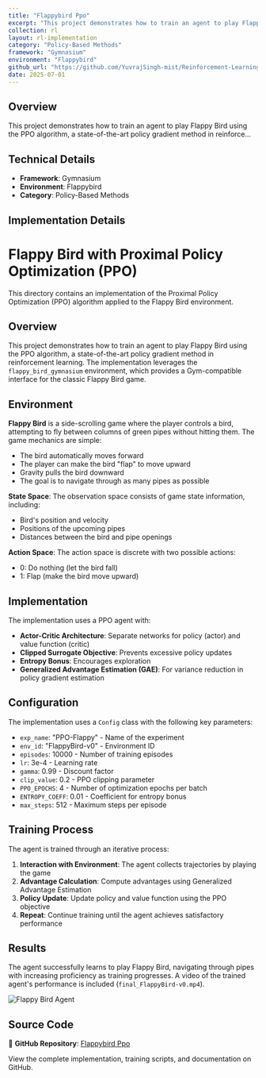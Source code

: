 ```yaml
---
title: "Flappybird Ppo"
excerpt: "This project demonstrates how to train an agent to play Flappy Bird using the PPO algorithm, a state-of-the-art policy gradient method in reinforce..."
collection: rl
layout: rl-implementation
category: "Policy-Based Methods"
framework: "Gymnasium"
environment: "Flappybird"
github_url: "https://github.com/YuvrajSingh-mist/Reinforcement-Learning/tree/master/FlappyBird-PPO"
date: 2025-07-01
---
```


## Overview
This project demonstrates how to train an agent to play Flappy Bird using the PPO algorithm, a state-of-the-art policy gradient method in reinforce...

## Technical Details
- **Framework**: Gymnasium
- **Environment**: Flappybird
- **Category**: Policy-Based Methods

## Implementation Details

# Flappy Bird with Proximal Policy Optimization (PPO)

This directory contains an implementation of the Proximal Policy Optimization (PPO) algorithm applied to the Flappy Bird environment.

## Overview

This project demonstrates how to train an agent to play Flappy Bird using the PPO algorithm, a state-of-the-art policy gradient method in reinforcement learning. The implementation leverages the `flappy_bird_gymnasium` environment, which provides a Gym-compatible interface for the classic Flappy Bird game.

## Environment

**Flappy Bird** is a side-scrolling game where the player controls a bird, attempting to fly between columns of green pipes without hitting them. The game mechanics are simple:
- The bird automatically moves forward
- The player can make the bird "flap" to move upward
- Gravity pulls the bird downward
- The goal is to navigate through as many pipes as possible

**State Space**: The observation space consists of game state information, including:
- Bird's position and velocity
- Positions of the upcoming pipes
- Distances between the bird and pipe openings

**Action Space**: The action space is discrete with two possible actions:
- 0: Do nothing (let the bird fall)
- 1: Flap (make the bird move upward)

## Implementation

The implementation uses a PPO agent with:

- **Actor-Critic Architecture**: Separate networks for policy (actor) and value function (critic)
- **Clipped Surrogate Objective**: Prevents excessive policy updates
- **Entropy Bonus**: Encourages exploration
- **Generalized Advantage Estimation (GAE)**: For variance reduction in policy gradient estimation

## Configuration

The implementation uses a `Config` class with the following key parameters:

- `exp_name`: "PPO-Flappy" - Name of the experiment
- `env_id`: "FlappyBird-v0" - Environment ID
- `episodes`: 10000 - Number of training episodes
- `lr`: 3e-4 - Learning rate
- `gamma`: 0.99 - Discount factor
- `clip_value`: 0.2 - PPO clipping parameter
- `PPO_EPOCHS`: 4 - Number of optimization epochs per batch
- `ENTROPY_COEFF`: 0.01 - Coefficient for entropy bonus
- `max_steps`: 512 - Maximum steps per episode

## Training Process

The agent is trained through an iterative process:

1. **Interaction with Environment**: The agent collects trajectories by playing the game
2. **Advantage Calculation**: Compute advantages using Generalized Advantage Estimation
3. **Policy Update**: Update policy and value function using the PPO objective
4. **Repeat**: Continue training until the agent achieves satisfactory performance

## Results

The agent successfully learns to play Flappy Bird, navigating through pipes with increasing proficiency as training progresses. A video of the trained agent's performance is included (`final_FlappyBird-v0.mp4`).

![Flappy Bird Agent](https://raw.githubusercontent.com/YuvrajSingh-mist/Reinforcement-Learning/master/FlappyBird-PPO/images/output.gif)

## Source Code
📁 **GitHub Repository**: [Flappybird Ppo](https://github.com/YuvrajSingh-mist/Reinforcement-Learning/tree/master/FlappyBird-PPO)

View the complete implementation, training scripts, and documentation on GitHub.

